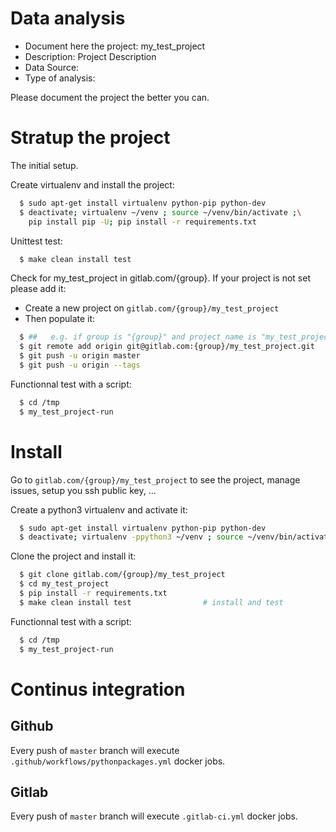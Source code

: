 # Data analysis
- Document here the project: my_test_project
- Description: Project Description
- Data Source:
- Type of analysis:

Please document the project the better you can.

# Stratup the project

The initial setup.

Create virtualenv and install the project:
```bash
  $ sudo apt-get install virtualenv python-pip python-dev
  $ deactivate; virtualenv ~/venv ; source ~/venv/bin/activate ;\
    pip install pip -U; pip install -r requirements.txt
```

Unittest test:
```bash
  $ make clean install test
```

Check for my_test_project in gitlab.com/{group}.
If your project is not set please add it:

- Create a new project on `gitlab.com/{group}/my_test_project`
- Then populate it:

```bash
  $ ##   e.g. if group is "{group}" and project_name is "my_test_project"
  $ git remote add origin git@gitlab.com:{group}/my_test_project.git
  $ git push -u origin master
  $ git push -u origin --tags
```

Functionnal test with a script:
```bash
  $ cd /tmp
  $ my_test_project-run
```
# Install
Go to `gitlab.com/{group}/my_test_project` to see the project, manage issues,
setup you ssh public key, ...

Create a python3 virtualenv and activate it:
```bash
  $ sudo apt-get install virtualenv python-pip python-dev
  $ deactivate; virtualenv -ppython3 ~/venv ; source ~/venv/bin/activate
```

Clone the project and install it:
```bash
  $ git clone gitlab.com/{group}/my_test_project
  $ cd my_test_project
  $ pip install -r requirements.txt
  $ make clean install test                # install and test
```
Functionnal test with a script:
```bash
  $ cd /tmp
  $ my_test_project-run
``` 

# Continus integration
## Github 
Every push of `master` branch will execute `.github/workflows/pythonpackages.yml` docker jobs.
## Gitlab
Every push of `master` branch will execute `.gitlab-ci.yml` docker jobs.
